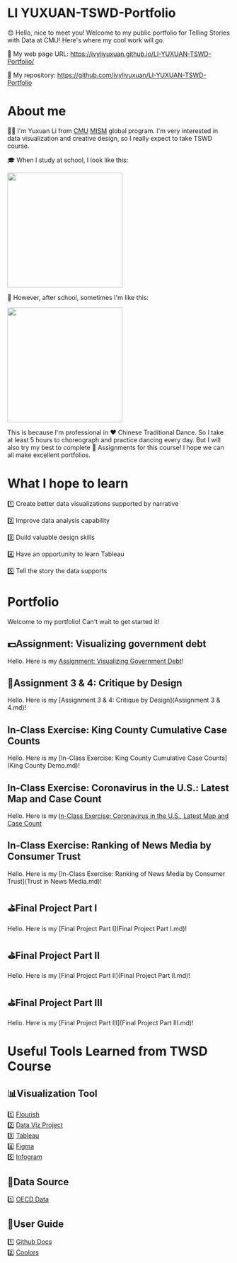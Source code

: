 # LI YUXUAN-TSWD-Portfolio
😊 Hello, nice to meet you! Welcome to my public portfolio for Telling Stories with Data at CMU! Here's where my cool work will go. 

🔗 My web page URL: https://ivyliyuxuan.github.io/LI-YUXUAN-TSWD-Portfolio/
  
📑 My repository: https://github.com/ivyliyuxuan/LI-YUXUAN-TSWD-Portfolio

# About me
👩‍🎓 I'm Yuxuan Li from [CMU](https://www.cmu.edu) [MISM](https://www.heinz.cmu.edu/programs/information-systems-management-master/) global program. I'm very interested in data visualization and creative design, so I really expect to take TSWD course. 

🎓 When I study at school, I look like this:

<img src="https://user-images.githubusercontent.com/107164906/213944188-4cb9a356-0005-4c5d-bb8b-e9aa18e2b2f6.jpg" width="260"/>

👀 However, after school, sometimes I'm like this:

<img src="https://user-images.githubusercontent.com/107164906/213944115-867bce1c-faa0-4f65-bdf5-cc4594a57a9d.jpg" width="260"/>

This is because I'm professional in ❤️ Chinese Traditional Dance. So I take at least 5 hours to choreograph and practice dancing every day. But I will also try my best to complete 💙 Assignments for this course! I hope we can all make excellent portfolios.

# What I hope to learn
1️⃣ Create better data visualizations supported by narrative

2️⃣ Improve data analysis capability

3️⃣ Duild valuable design skills

4️⃣ Have an opportunity to learn Tableau

5️⃣ Tell the story the data supports

# Portfolio
Welcome to my portfolio! Can't wait to get started it!

## 💵Assignment: Visualizing government debt 
Hello. Here is my [Assignment: Visualizing Government Debt](/dataviz2.md)!

## 📝Assignment 3 & 4: Critique by Design 
Hello. Here is my [Assignment 3 & 4: Critique by Design](Assignment 3 & 4.md)!

## In-Class Exercise: King County Cumulative Case Counts
Hello. Here is my [In-Class Exercise: King County Cumulative Case Counts](King County Demo.md)!

## In-Class Exercise: Coronavirus in the U.S.: Latest Map and Case Count
Hello. Here is my [In-Class Exercise: Coronavirus in the U.S., Latest Map and Case Count]()

## In-Class Exercise: Ranking of News Media by Consumer Trust
Hello. Here is my [In-Class Exercise: Ranking of News Media by Consumer Trust](Trust in News Media.md)!

## ⛳Final Project Part I
Hello. Here is my [Final Project Part I](Final Project Part I.md)!

## ⛳Final Project Part II
Hello. Here is my [Final Project Part II](Final Project Part II.md)!

## ⛳Final Project Part III
Hello. Here is my [Final Project Part III](Final Project Part III.md)!

# Useful Tools Learned from TWSD Course
## 📊Visualization Tool
1️⃣ [Flourish](https://flourish.studio/) <br>
2️⃣ [Data Viz Project](https://datavizproject.com/) <br>
3️⃣ [Tableau](https://www.tableau.com/) <br>
4️⃣ [Figma](https://www.figma.com/education/) <br>
5️⃣ [Infogram](https://infogram.com) <br>
## 📑Data Source
1️⃣ [OECD Data](https://data.oecd.org/) <br>
## 📔User Guide
1️⃣ [Github Docs](https://docs.github.com/en/get-started) <br>
2️⃣ [Coolors](https://coolors.co/palettes/trending) <br>

